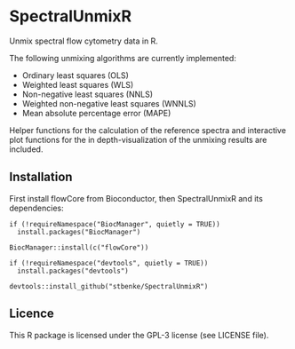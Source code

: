 # SpectralUnmixR

Unmix spectral flow cytometry data in R.

The following unmixing algorithms are currently implemented:

- Ordinary least squares (OLS)
- Weighted least squares (WLS)
- Non-negative least squares (NNLS)
- Weighted non-negative least squares (WNNLS)
- Mean absolute percentage error (MAPE)

Helper functions for the calculation of the reference spectra and interactive plot functions for the in depth-visualization of the unmixing results are included.


## Installation

First install flowCore from Bioconductor, then SpectralUnmixR and its dependencies:

```
if (!requireNamespace("BiocManager", quietly = TRUE))
  install.packages("BiocManager")

BiocManager::install(c("flowCore"))

if (!requireNamespace("devtools", quietly = TRUE))
  install.packages("devtools")

devtools::install_github("stbenke/SpectralUnmixR")
```

## Licence
This R package is licensed under the GPL-3 license (see LICENSE file).
